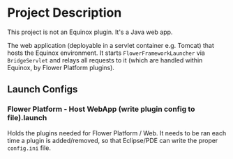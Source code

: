 # Project Description

This project is not an Equinox plugin. It's a Java web app.

The web application (deployable in a servlet container e.g. Tomcat) that hosts the Equinox environment. 
It starts ``FlowerFrameworkLauncher`` via ``BridgeServlet`` and relays all requests to it (which are handled within Equinox, by Flower Platform plugins).

## Launch Configs

### Flower Platform - Host WebApp (write plugin config to file).launch

Holds the plugins needed for Flower Platform / Web. It needs to be ran each time a plugin is added/removed, so that Eclipse/PDE can write the proper ``config.ini`` file. 
